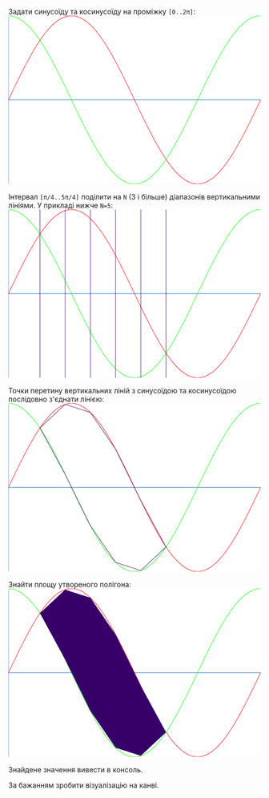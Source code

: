 Задати синусоїду та косинусоїду на проміжку `[0..2π]`:
![Sample 01](./img/sample_01.png)

Інтервал `[π/4..5π/4]` поділити на `N` (3 і більше) діапазонів вертикальними лініями. У прикладі нижче `N=5`:
![Sample 02](./img/sample_02.png)

Точки перетину вертикальних ліній з синусоїдою та косинусоїдою послідовно з'єднати лінією:
![Sample 03](./img/sample_03.png)

Знайти площу утвореного полігона:
![Sample 04](./img/sample_04.png)

Знайдене значення вивести в консоль.

За бажанням зробити візуалізацію на канві. 